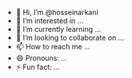 - 👋 Hi, I’m @hosseinarkani
- 👀 I’m interested in ...
- 🌱 I’m currently learning ...
- 💞️ I’m looking to collaborate on ...
- 📫 How to reach me ...
- 😄 Pronouns: ...
- ⚡ Fun fact: ...

<!---
hosseinarkani/hosseinarkani is a ✨ special ✨ repository because its `README.md` (this file) appears on your GitHub profile.
You can click the Preview link to take a look at your changes.
--->
